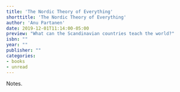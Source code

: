 ```yaml
---
title: 'The Nordic Theory of Everything'
shorttitle: 'The Nordic Theory of Everything'
author: 'Anu Partanen'
date: 2019-12-01T11:14:00-05:00
preview: "What can the Scandinavian countries teach the world?"
isbn: ""
year: ""
publisher: ""
categories: 
- books
- unread
---
```


Notes.